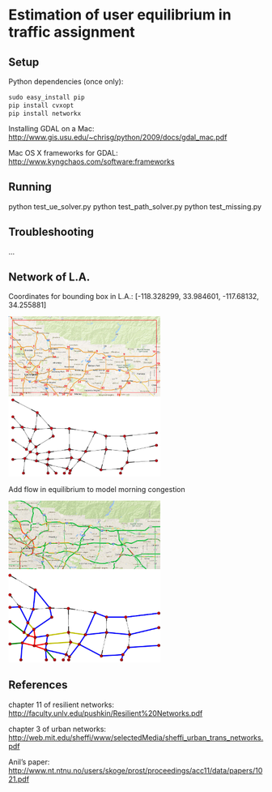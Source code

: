Estimation of user equilibrium in traffic assignment
==========================


Setup
-----
Python dependencies (once only):

    sudo easy_install pip
    pip install cvxopt
    pip install networkx

Installing GDAL on a Mac: http://www.gis.usu.edu/~chrisg/python/2009/docs/gdal_mac.pdf

Mac OS X frameworks for GDAL: http://www.kyngchaos.com/software:frameworks

Running
-----
python test_ue_solver.py
python test_path_solver.py
python test_missing.py

Troubleshooting
--------
...

Network of L.A.
--------

Coordinates for bounding box in L.A.: [-118.328299, 33.984601, -117.68132, 34.255881]

<img src="figures/map_graph.jpg" width=300px />

Add flow in equilibrium to model morning congestion

<img src="figures/map_congestion.jpg" width=300px />

References
--------
chapter 11 of resilient networks: http://faculty.unlv.edu/pushkin/Resilient%20Networks.pdf

chapter 3 of urban networks: http://web.mit.edu/sheffi/www/selectedMedia/sheffi_urban_trans_networks.pdf

Anil’s paper: http://www.nt.ntnu.no/users/skoge/prost/proceedings/acc11/data/papers/1021.pdf